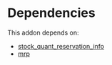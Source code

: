# Dependencies

This addon depends on:

- [stock_quant_reservation_info](https://github.com/bringout/oca-workflow-process)
- [mrp](https://github.com/bringout/oca-ocb-mrp/tree/2dc6666c095704600c4e81b45237acee794fec20/odoo-bringout-oca-ocb-mrp)
